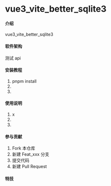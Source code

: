 # vue3_vite_better_sqlite3

#### 介绍

vue3_vite_better_sqlite3

#### 软件架构

测试 api

#### 安装教程

1.  pnpm install
2.
3.

#### 使用说明

1.  x
2.
3.

#### 参与贡献

1.  Fork 本仓库
2.  新建 Feat_xxx 分支
3.  提交代码
4.  新建 Pull Request

#### 特技
